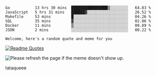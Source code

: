 <!--START_SECTION:waka-->

```text
Go           13 hrs 30 mins  ████████████████▒░░░░░░░░   64.83 %
JavaScript   5 hrs 31 mins   ██████▓░░░░░░░░░░░░░░░░░░   26.52 %
Makefile     53 mins         █░░░░░░░░░░░░░░░░░░░░░░░░   04.26 %
SQL          35 mins         ▓░░░░░░░░░░░░░░░░░░░░░░░░   02.86 %
Docker       11 mins         ▒░░░░░░░░░░░░░░░░░░░░░░░░   00.89 %
JSON         2 mins          ░░░░░░░░░░░░░░░░░░░░░░░░░   00.22 %
```

<!--END_SECTION:waka-->

`Welcome, here's a random quote and meme for you`

[![Readme Quotes](https://quotes-github-readme.vercel.app/api?type=horizontal&theme=catppuccin)](https://github.com/piyushsuthar/github-readme-quotes)

<img src='https://user-images.githubusercontent.com/88014435/172651369-4de96835-d6c3-4804-9d49-780e5b4ff258.png' title="Meme" alt="Please refresh the page if the meme doesn't show up.">

tataqueee

